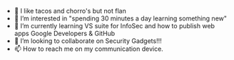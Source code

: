 - 👋 I like tacos and chorro's but not flan
- 👀 I’m interested in "spending 30 minutes a day learning something new"
- 🌱 I’m currently learning VS suite for InfoSec and how to publish web apps Google Developers & GitHub
- 💞️ I’m looking to collaborate on Security Gadgets!!! 
- 📫 How to reach me on my communication device. 

<!---
DavidSpurlock/DavidSpurlock is a ✨ special ✨ repository because its `README.md` (this file) appears on your GitHub profile.
You can click the Preview link to take a look at your changes.
--->
